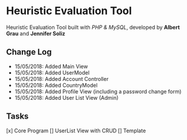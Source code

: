 # Heuristic Evaluation Tool
Heuristic Evaluation Tool built with *PHP & MySQL*, developed by **Albert Grau** and **Jennifer Soliz**

## Change Log
- 15/05/2018: Added Main View
- 15/05/2018: Added UserModel
- 15/05/2018: Added Account Controller
- 15/05/2018: Added CountryModel
- 15/05/2018: Added Profile View (including a password change form)
- 15/05/2018: Added User List View (Admin)

## Tasks
[x] Core Program
[] UserList View with CRUD
[] Template
